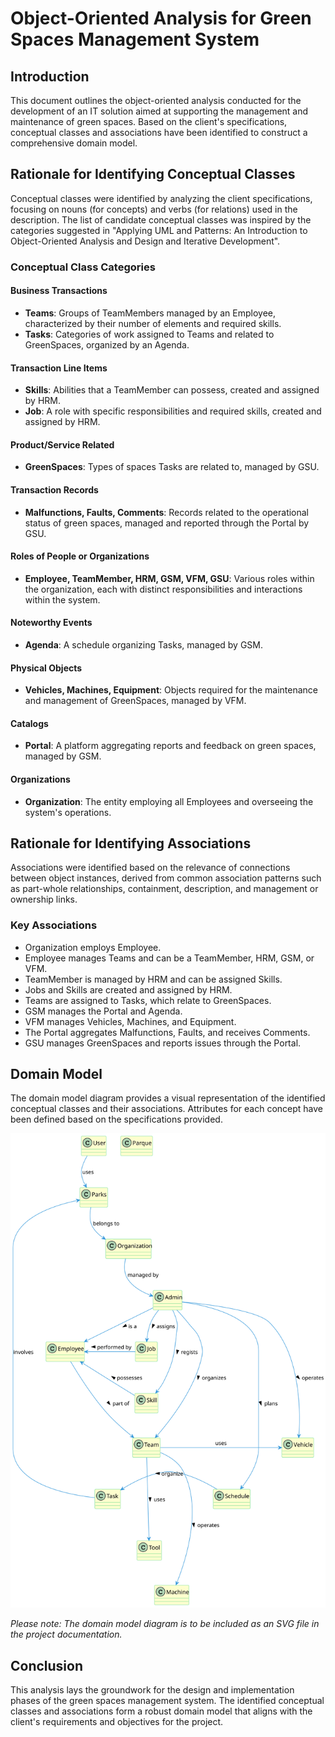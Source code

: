 # Object-Oriented Analysis for Green Spaces Management System

## Introduction

This document outlines the object-oriented analysis conducted for the development of an IT solution aimed at supporting the management and maintenance of green spaces. Based on the client's specifications, conceptual classes and associations have been identified to construct a comprehensive domain model.

## Rationale for Identifying Conceptual Classes

Conceptual classes were identified by analyzing the client specifications, focusing on nouns (for concepts) and verbs (for relations) used in the description. The list of candidate conceptual classes was inspired by the categories suggested in "Applying UML and Patterns: An Introduction to Object-Oriented Analysis and Design and Iterative Development".

### Conceptual Class Categories

#### Business Transactions

- **Teams**: Groups of TeamMembers managed by an Employee, characterized by their number of elements and required skills.
- **Tasks**: Categories of work assigned to Teams and related to GreenSpaces, organized by an Agenda.

#### Transaction Line Items

- **Skills**: Abilities that a TeamMember can possess, created and assigned by HRM.
- **Job**: A role with specific responsibilities and required skills, created and assigned by HRM.

#### Product/Service Related

- **GreenSpaces**: Types of spaces Tasks are related to, managed by GSU.

#### Transaction Records

- **Malfunctions, Faults, Comments**: Records related to the operational status of green spaces, managed and reported through the Portal by GSU.

#### Roles of People or Organizations

- **Employee, TeamMember, HRM, GSM, VFM, GSU**: Various roles within the organization, each with distinct responsibilities and interactions within the system.

#### Noteworthy Events

- **Agenda**: A schedule organizing Tasks, managed by GSM.

#### Physical Objects

- **Vehicles, Machines, Equipment**: Objects required for the maintenance and management of GreenSpaces, managed by VFM.

#### Catalogs

- **Portal**: A platform aggregating reports and feedback on green spaces, managed by GSM.

#### Organizations

- **Organization**: The entity employing all Employees and overseeing the system's operations.

## Rationale for Identifying Associations

Associations were identified based on the relevance of connections between object instances, derived from common association patterns such as part-whole relationships, containment, description, and management or ownership links.

### Key Associations

- Organization employs Employee.
- Employee manages Teams and can be a TeamMember, HRM, GSM, or VFM.
- TeamMember is managed by HRM and can be assigned Skills.
- Jobs and Skills are created and assigned by HRM.
- Teams are assigned to Tasks, which relate to GreenSpaces.
- GSM manages the Portal and Agenda.
- VFM manages Vehicles, Machines, and Equipment.
- The Portal aggregates Malfunctions, Faults, and receives Comments.
- GSU manages GreenSpaces and reports issues through the Portal.

## Domain Model

The domain model diagram provides a visual representation of the identified conceptual classes and their associations. Attributes for each concept have been defined based on the specifications provided.

![Domain Model](svg/project-domain-model.svg)

*Please note: The domain model diagram is to be included as an SVG file in the project documentation.*

## Conclusion

This analysis lays the groundwork for the design and implementation phases of the green spaces management system. The identified conceptual classes and associations form a robust domain model that aligns with the client's requirements and objectives for the project.
